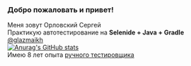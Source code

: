 ### Добро пожаловать и привет!
Меня зовут Орловский Сергей </br>
Практикую автотестирование на 
<b>Selenide + Java + Gradle</b> </br>
[@glazmaikh](https://t.me/glazmaikh) </br>
[![Anurag's GitHub stats](https://github-readme-stats.vercel.app/api?username=glazmaikh)](https://github.com/glazmaikh/github-readme-stats) </br>
Имею 8 лет опыта [ручного тестировщика](https://hh.ru/resume/aa097941ff081202d00039ed1f55656c344377)

<!--
**glazmaikh/glazmaikh** is a ✨ _special_ ✨ repository because its `README.md` (this file) appears on your GitHub profile.

Here are some ideas to get you started:

- 🔭 I’m currently working on ...
- 🌱 I’m currently learning ...
- 👯 I’m looking to collaborate on ...
- 🤔 I’m looking for help with ...
- 💬 Ask me about ...
- 📫 How to reach me: ...
- 😄 Pronouns: ...
- ⚡ Fun fact: ...
-->
